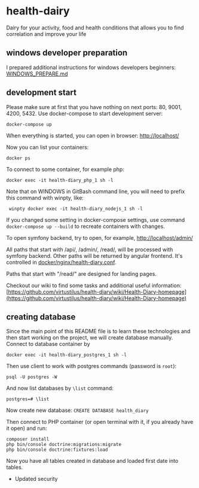 # health-dairy
Dairy for your activity, food and health conditions that allows you to find correlation and improve your life

## windows developer preparation
I prepared additional instructions for windows developers beginners:
[WINDOWS_PREPARE.md](WINDOWS_PREPARE.md)

## development start
Please make sure at first that you have nothing on next ports: 80, 9001, 4200, 5432.
Use docker-compose to start development server:

    docker-compose up

When everything is started, you can open in browser:
[http://localhost/](http://localhost)

Now you can list your containers:

    docker ps

To connect to some container, for example php:

    docker exec -it health-diary_php_1 sh -l

Note that on WINDOWS in GitBash command line, you will need to prefix this command with winpty, like:

     winpty docker exec -it health-diary_nodejs_1 sh -l

If you changed some setting in docker-compose settings, use command `docker-compose up --build` to recreate containers with changes.

To open symfony backend, try to open, for example, [http://localhost/admin/](http://localhost/admin/)

All paths that start with /api/, /admin/, /read/, will be processed with symfony backend. 
Other paths will be returned by angular frontend.
It's controlled in [docker/nginx/health-diary.conf](docker/nginx/health-diary.conf).

Paths that start with "/read/" are designed for landing pages.

Checkout our wiki to find some tasks and additional useful information:
[https://github.com/virtustilus/health-diary/wiki/Health-Diary-homepage](https://github.com/virtustilus/health-diary/wiki/Health-Diary-homepage)

## creating database

Since the main point of this README file is to learn these technologies and then start working on the project, we will create database manually.
Connect to database container by 

    docker exec -it health-diary_postgres_1 sh -l

Then use client to work with postgres commands (password is `root`):

    psql -U postgres -W

And now list databases by `\list` command:

    postgres=# \list

Now create new database: `CREATE DATABASE health_diary`

Then connect to PHP container (or open terminal with it, if you already have it open) and run:

    composer install
    php bin/console doctrine:migrations:migrate
    php bin/console doctrine:fixtures:load

Now you have all tables created in database and loaded first date into tables.

- Updated security
    
